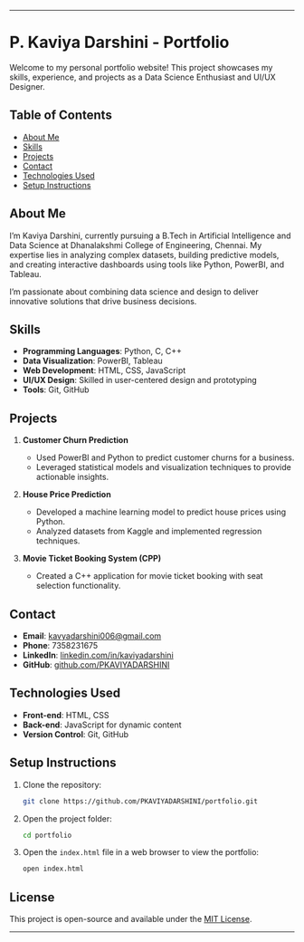 

---

# P. Kaviya Darshini - Portfolio

Welcome to my personal portfolio website! This project showcases my skills, experience, and projects as a Data Science Enthusiast and UI/UX Designer.

## Table of Contents
- [About Me](#about-me)
- [Skills](#skills)
- [Projects](#projects)
- [Contact](#contact)
- [Technologies Used](#technologies-used)
- [Setup Instructions](#setup-instructions)

## About Me
I’m Kaviya Darshini, currently pursuing a B.Tech in Artificial Intelligence and Data Science at Dhanalakshmi College of Engineering, Chennai. My expertise lies in analyzing complex datasets, building predictive models, and creating interactive dashboards using tools like Python, PowerBI, and Tableau.

I’m passionate about combining data science and design to deliver innovative solutions that drive business decisions.

## Skills
- **Programming Languages**: Python, C, C++
- **Data Visualization**: PowerBI, Tableau
- **Web Development**: HTML, CSS, JavaScript
- **UI/UX Design**: Skilled in user-centered design and prototyping
- **Tools**: Git, GitHub

## Projects
1. **Customer Churn Prediction**  
   - Used PowerBI and Python to predict customer churns for a business.
   - Leveraged statistical models and visualization techniques to provide actionable insights.

2. **House Price Prediction**  
   - Developed a machine learning model to predict house prices using Python.
   - Analyzed datasets from Kaggle and implemented regression techniques.

3. **Movie Ticket Booking System (CPP)**  
   - Created a C++ application for movie ticket booking with seat selection functionality.

## Contact
- **Email**: [kavyadarshini006@gmail.com](mailto:kavyadarshini006@gmail.com)
- **Phone**: 7358231675
- **LinkedIn**: [linkedin.com/in/kaviyadarshini](https://www.linkedin.com/in/kaviyadarshini)
- **GitHub**: [github.com/PKAVIYADARSHINI](https://github.com/PKAVIYADARSHINI)

## Technologies Used
- **Front-end**: HTML, CSS
- **Back-end**: JavaScript for dynamic content
- **Version Control**: Git, GitHub

## Setup Instructions
1. Clone the repository:
   ```bash
   git clone https://github.com/PKAVIYADARSHINI/portfolio.git
   ```
2. Open the project folder:
   ```bash
   cd portfolio
   ```
3. Open the `index.html` file in a web browser to view the portfolio:
   ```bash
   open index.html
   ```

## License
This project is open-source and available under the [MIT License](LICENSE).

---
